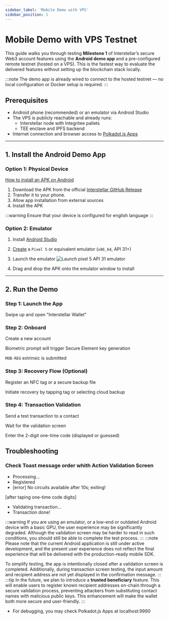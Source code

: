 ```yaml
---
sidebar_label: 'Mobile Demo with VPS'
sidebar_position: 1
---
```


# Mobile Demo with VPS Testnet

This guide walks you through testing **Milestone 1** of Interstellar’s secure Web3 account features using the **Android demo app** and a pre-configured remote testnet (hosted on a VPS). This is the fastest way to evaluate the delivered features without setting up the blockchain stack locally.

:::note
The demo app is already wired to connect to the hosted testnet — no local configuration or Docker setup is required.
:::

## Prerequisites

- Android phone (recommended) or an emulator via Android Studio
- The VPS is publicly reachable and already runs:
  - Interstellar node with Integritee pallets
  - TEE enclave and IPFS backend
- Internet connection and browser access to [Polkadot.js Apps](https://polkadot.js.org/apps/)

---

## 1. Install the Android Demo App

### Option 1: Physical Device

[How to install an APK on Android](https://www.lifewire.com/install-apk-on-android-4177185)

1. Download the APK from the official [Interstellar GitHub Release](https://github.com/Interstellar-Network/wallet-app/releases/tag/milestone1)
2. Transfer it to your phone.
3. Allow app installation from external sources
4. Install the APK

:::warning
Ensure that your device is configured for english language
:::


### Option 2: Emulator

1. Install [Android Studio](https://developer.android.com/studio)
2. [Create](https://developer.android.com/studio/run/managing-avds#createavd) a `Pixel 5` or equivalent emulator (`x86_64`, API 31+)

3. Launch the emulator
![Launch pixel 5 API 31 emulator](/img/Android_device_manager.png)
4. Drag and drop the APK onto the emulator window to install



---

## 2. Run the Demo

### Step 1: Launch the App

Swipe up and open "Interstellar Wallet"

### Step 2: Onboard

Create a new account

Biometric prompt will trigger Secure Element key generation

`MOB-REG` extrinsic is submitted

### Step 3: Recovery Flow (Optional)

Register an NFC tag or a secure backup file

Initiate recovery by tapping tag or selecting cloud backup

### Step 4: Transaction Validation

Send a test transaction to a contact

Wait for the validation screen

Enter the 2-digit one-time code (displayed or guessed)

## Troubleshooting

### Check Toast message order whith Action Validation Screen

- Processing...
- Registered
- [error] No circuits available after 10s; exiting!

[after taping one-time code digits]

- Validating transaction...
- Transaction done!

:::warning
If you are using an emulator, or a low-end or outdated Android device with a basic GPU, the user experience may be significantly degraded. Although the validation screen may be harder to read in such conditions, you should still be able to complete the test process.
:::
:::note
Please note that the current Android application is still under active development, and the present user experience does not reflect the final experience that will be delivered with the production-ready mobile SDK.

To simplify testing, the app is intentionally closed after a validation screen is completed. Additionally, during transaction screen testing, the input amount and recipient address are not yet displayed in the confirmation message.
:::
:::tip
In the future, we plan to introduce a **trusted beneficiary** feature. This will enable users to register known recipient addresses on-chain through a secure validation process, preventing attackers from substituting contact names with malicious public keys. This enhancement will make the wallet both more secure and user-friendly.
:::



- For debugging, you may check Polkadot.js Apps at localhost:9990


